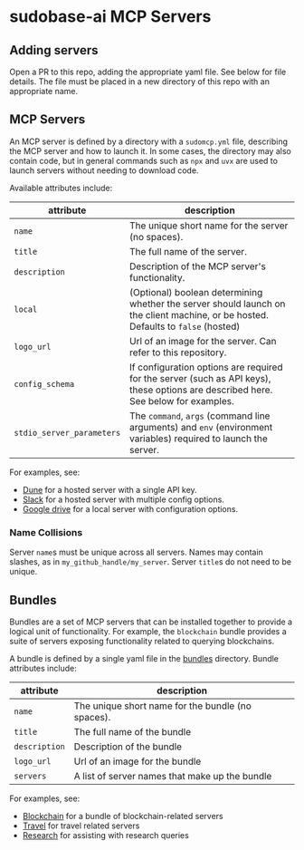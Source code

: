 # sudobase-ai MCP Servers

## Adding servers

Open a PR to this repo, adding the appropriate yaml file.  See below for file details.  The file must be placed in a new directory of this repo with an appropriate name.

## MCP Servers

An MCP server is defined by a directory with a `sudomcp.yml` file, describing the MCP server and how to launch it.
In some cases, the directory may also contain code, but in general commands such as `npx` and `uvx` are used to launch servers without needing to download code.

Available attributes include:

| attribute | description |
|---|---|
| `name` | The unique short name for the server (no spaces). |
| `title` | The full name of the server. |
| `description` | Description of the MCP server's functionality. |
| `local` | (Optional) boolean determining whether the server should launch on the client machine, or be hosted.  Defaults to `false` (hosted) |
| `logo_url` | Url of an image for the server.  Can refer to this repository. |
| `config_schema` | If configuration options are required for the server (such as API keys), these options are described here.  See below for examples. |
| `stdio_server_parameters` | The `command`, `args` (command line arguments) and `env` (environment variables) required to launch the server. |

For examples, see:
- [Dune](dune/sudomcp.yml) for a hosted server with a single API key.
- [Slack](slack/sudomcp.yml) for a hosted server with multiple config options.
- [Google drive](google-drive/sudomcp.yml) for a local server with configuration options.

### Name Collisions
Server `name`s must be unique across all servers. Names may contain slashes, as in `my_github_handle/my_server`. Server `title`s do not need to be unique.

## Bundles

Bundles are a set of MCP servers that can be installed together to provide a logical unit of functionality.  For example, the `blockchain` bundle provides a suite of servers exposing functionality related to querying blockchains.

A bundle is defined by a single yaml file in the [bundles](./bundles) directory.  Bundle attributes include:

| attribute | description |
|---|---|
| `name` | The unique short name for the bundle (no spaces). |
| `title` | The full name of the bundle |
| `description` | Description of the bundle |
| `logo_url` | Url of an image for the bundle |
| `servers` | A list of server names that make up the bundle |

For examples, see:
- [Blockchain](./bundles/blockchain.yml) for a bundle of blockchain-related servers
- [Travel](./bundles/travel.yml) for travel related servers
- [Research](./bundles/research.yml) for assisting with research queries

